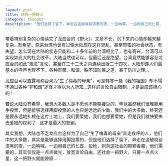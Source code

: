 ```yaml
---
layout: post
title: 给我一把野火
category: thought
description: "他们选择了留下，奔走在这破晓前漆黑的夜，一边呐喊，一边用自己的匕首、投枪，刺向这社会的颗颗毒瘤，他们需要的，其实仅仅是一点点微光，放宽言论自由，还社会一把野火，只要一点点火星，这一把野火就能燎原…"
---
```


 带着特别复杂的心情读完了龙应台的《野火》，文章不长，沉下来的心情却越来越复杂…有希望，原来台湾也曾有过像大陆现在这样混乱，甚至野蛮的社会状态，有失望，怎么现在大陆的状态只能和二十多年前的台湾相比了，也有高兴，台湾可以实现如此大的社会改革，大陆当然也可以，但最后还是绝望，台湾竟然能够容忍龙应台的如此“激进”言论，甚至在二十二天之内连续出版二十四次，大陆却连人们最基本的呼声也容不下，各种屏蔽，和谐，殊不知防民之道，甚于防川之理…

  龙应台可以直露地称台湾为“生了梅毒的母亲”，可是韩寒一篇《我的祖国》却不得不通过各种“非和谐”途径才得以为人所知…这样的言论自由限制，才是最应该担心的！

  若说大陆没有希望，我想大多数人是不愿也不能够接受的，毕竟虽然我们很难能用手投票，但是能够选择用脚投票的人也只是远远的少数，我们中的大多数，终究还是要永远地扎根在这片土地上，我们要爱她，我们也想要爱她，但是我们就快要失去爱她的权利了…这才是最大的悲剧。

  其实我想，大陆也不乏龙应台这样为了自己“生了梅毒的母亲”奔走疾呼的人，他们中的大多数，其实是能够选择用脚投票的，但是他们选择了留下，奔走在这破晓前漆黑的夜，一边呐喊，一边用自己的匕首、投枪，刺向这社会的颗颗毒瘤，他们需要的，其实仅仅是一点点微光，放宽言论自由，还社会一把野火，只要一点点火星，这一把野火就能燎原…
  
[SilentVally]:    http://silentvally.github.io  "SilentVally"
